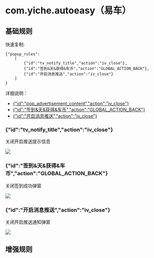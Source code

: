 # com.yiche.autoeasy（易车）

## 基础规则

快速复制:
```
{"popup_rules":
    [
        {"id":"tv_notify_title","action":"iv_close"},
        {"id":"签到&天&获得&车币","action":"GLOBAL_ACTION_BACK"},
        {"id":"开启消息推送","action":"iv_close"}
    ]
}
```
详细说明：
- [{"id":"pop_advertisement_content","action":"iv_close"}](#idpop_advertisement_contentactioniv_close)
- [{"id":"签到&天&获得&车币","action":"GLOBAL_ACTION_BACK"}](#id签到天获得车币actionglobal_action_back)
- [{"id":"开启消息推送","action":"iv_close"}](#id开启消息推送actioniv_close)

### {"id":"tv_notify_title","action":"iv_close"}
关闭开启推送提示信息

![](./assets/开启推送提示信息.jpg)

### {"id":"签到&天&获得&车币","action":"GLOBAL_ACTION_BACK"}
关闭签到成功弹窗

![](./assets/签到成功弹窗.jpg)

### {"id":"开启消息推送","action":"iv_close"}
关闭开启推送通知弹窗

![](./assets/开启推送通知弹窗.jpg)

## 增强规则
